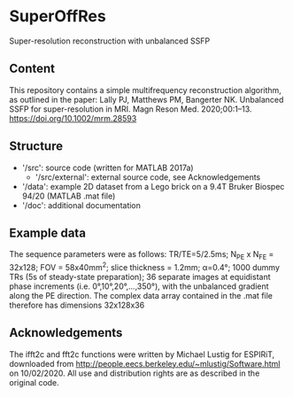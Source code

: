 # SuperOffRes
Super-resolution reconstruction with unbalanced SSFP

## Content
This repository contains a simple multifrequency reconstruction algorithm, as outlined in the paper: Lally PJ, Matthews PM, Bangerter NK. Unbalanced SSFP for super-resolution 
in MRI. Magn Reson Med. 2020;00:1–13. https://doi.org/10.1002/mrm.28593


## Structure
* '/src': source code (written for MATLAB 2017a)
  * '/src/external': external source code, see Acknowledgements
* '/data': example 2D dataset from a Lego brick on a 9.4T Bruker Biospec 94/20 (MATLAB .mat file)
* '/doc': additional documentation 

## Example data
The sequence parameters were as follows: TR/TE=5/2.5ms; N<sub>PE</sub> x N<sub>FE</sub> = 32x128; FOV = 58x40mm<sup>2</sup>; slice thickness = 1.2mm; α=0.4°; 1000 dummy TRs (5s of steady-state preparation); 36 separate images at equidistant phase increments (i.e. 0°,10°,20°,...,350°), with the unbalanced gradient along the PE direction. The complex data array contained in the .mat file therefore has dimensions 32x128x36

## Acknowledgements
The ifft2c and fft2c functions were written by Michael Lustig for ESPIRiT, downloaded from http://people.eecs.berkeley.edu/~mlustig/Software.html on 10/02/2020. All use and distribution rights are as described in the original code.
